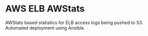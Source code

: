 AWS ELB AWStats
===============

AWStats based statistics for ELB access logs being pushed to S3. Automated deployment using Ansible.

